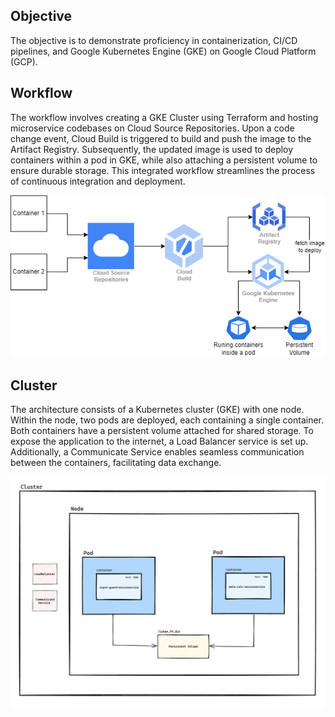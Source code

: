 ## Objective

The objective is to demonstrate proficiency in containerization, CI/CD pipelines, and Google Kubernetes Engine (GKE) on Google Cloud Platform (GCP).

## Workflow

The workflow involves creating a GKE Cluster using Terraform and hosting microservice codebases on Cloud Source Repositories. Upon a code change event, Cloud Build is triggered to build and push the image to the Artifact Registry. Subsequently, the updated image is used to deploy containers within a pod in GKE, while also attaching a persistent volume to ensure durable storage. This integrated workflow streamlines the process of continuous integration and deployment.

![Workflow](./readme/workflow.png)

## Cluster

The architecture consists of a Kubernetes cluster (GKE) with one node. Within the node, two pods are deployed, each containing a single container. Both containers have a persistent volume attached for shared storage. To expose the application to the internet, a Load Balancer service is set up. Additionally, a Communicate Service enables seamless communication between the containers, facilitating data exchange.

![Cluster](./readme/cluster.png)
